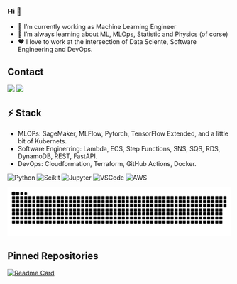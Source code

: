 ### Hi 👋

- 🔭 I’m currently working as Machine Learning Engineer
- 🌱 I’m always learning about ML, MLOps, Statistic and Physics (of corse)
- ❤️ I love to work at the intersection of Data Sciente, Software Engineering and DevOps.

## Contact
 
 <div>
    <a href="https://mail.google.com/mail/u/0/#inbox" target="_blank"><img src="https://img.shields.io/badge/Gmail-D14836?style=for-the-badge&logo=gmail&logoColor=white"></a>
    <a href="https://www.linkedin.com/in/leandro-vieira-/" target="_blank"><img src="https://img.shields.io/badge/LinkedIn-0077B5?style=for-the-badge&logo=linkedin&logoColor=white"></a>
 </div>

## ⚡ Stack
- MLOPs: SageMaker, MLFlow, Pytorch, TensorFlow Extended, and a little bit of Kubernets.
- Software Enginerring: Lambda, ECS, Step Functions, SNS, SQS, RDS, DynamoDB, REST, FastAPI.
- DevOps: Cloudformation, Terraform, GitHub Actions, Docker.

![Python](https://img.shields.io/badge/Python-FFD43B?style=for-the-badge&logo=python&logoColor=darkgreen)
![Scikit](https://img.shields.io/badge/scikit_learn-F7931E?style=for-the-badge&logo=scikit-learn&logoColor=white)
![Jupyter](https://img.shields.io/badge/Jupyter-F37626.svg?&style=for-the-badge&logo=Jupyter&logoColor=white)
![VSCode](https://img.shields.io/badge/Visual_Studio-5C2D91?style=for-the-badge&logo=visual%20studio&logoColor=white)
![AWS](https://img.shields.io/badge/Amazon_AWS-FF9900?style=for-the-badge&logo=amazonaws&logoColor=white)

  
 ![Snake animation](https://github.com/leandro-vs/leandro-vs/blob/output/github-contribution-grid-snake.svg)
 

 
## Pinned Repositories
 [![Readme Card](https://github-readme-stats.vercel.app/api/pin/?username=Leandro-VS&repo=bootcamp-data-platform&theme=radical)](https://github.com/Leandro-VS/bootcamp-data-platform)
